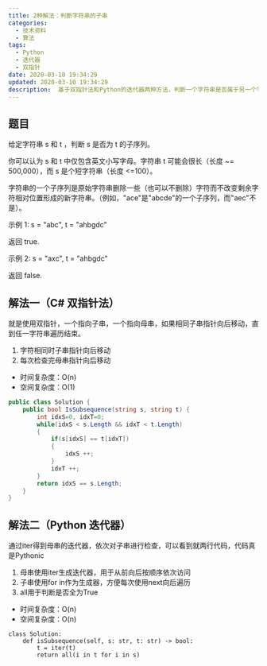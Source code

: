 ```yaml
---
title: 2种解法：判断字符串的子串
categories:
  - 技术资料
  - 算法
tags:
  - Python
  - 迭代器
  - 双指针
date: 2020-03-10 19:34:29
updated: 2020-03-10 19:34:29
description:  基于双指针法和Python的迭代器两种方法，判断一个字符串是否属于另一个字符串的子串...
---
```


## 题目
给定字符串 s 和 t ，判断 s 是否为 t 的子序列。

你可以认为 s 和 t 中仅包含英文小写字母。字符串 t 可能会很长（长度 ~= 500,000），而 s 是个短字符串（长度 <=100）。

字符串的一个子序列是原始字符串删除一些（也可以不删除）字符而不改变剩余字符相对位置形成的新字符串。（例如，"ace"是"abcde"的一个子序列，而"aec"不是）。

示例 1:
s = "abc", t = "ahbgdc"

返回 true.

示例 2:
s = "axc", t = "ahbgdc"

返回 false.

## 解法一（C# 双指针法）
就是使用双指针，一个指向子串，一个指向母串，如果相同子串指针向后移动，直到任一字符串遍历结束。
1. 字符相同时子串指针向后移动
2. 每次检查完母串指针向后移动
* 时间复杂度：O(n)
* 空间复杂度：O(1)
```csharp
public class Solution {
    public bool IsSubsequence(string s, string t) {
        int idxS=0, idxT=0;
        while(idxS < s.Length && idxT < t.Length)
        {
            if(s[idxS] == t[idxT])
            {
                idxS ++;
            }
            idxT ++;
        }
        return idxS == s.Length;
    }
}
```
## 解法二（Python 迭代器）
通过iter得到母串的迭代器，依次对子串进行检查，可以看到就两行代码，代码真是Pythonic
1. 母串使用iter生成迭代器，用于从前向后按顺序依次访问
2. 子串使用for in作为生成器，方便每次使用next向后遍历
3. all用于判断是否全为True


* 时间复杂度：O(n)
* 空间复杂度：O(n)

```python3
class Solution:
    def isSubsequence(self, s: str, t: str) -> bool:
        t = iter(t)
        return all(i in t for i in s)
```
